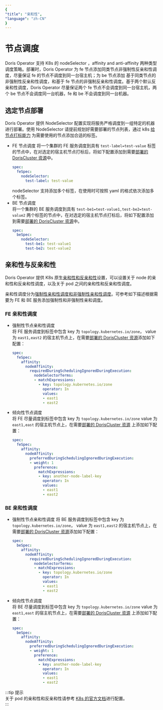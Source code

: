 ```yaml
---
{
"title": "亲和性",
"language": "zh-CN"
}
---
```


<!-- 
Licensed to the Apache Software Foundation (ASF) under one
or more contributor license agreements.  See the NOTICE file
distributed with this work for additional information
regarding copyright ownership.  The ASF licenses this file
to you under the Apache License, Version 2.0 (the
"License"); you may not use this file except in compliance
with the License.  You may obtain a copy of the License at

  http://www.apache.org/licenses/LICENSE-2.0

Unless required by applicable law or agreed to in writing,
software distributed under the License is distributed on an
"AS IS" BASIS, WITHOUT WARRANTIES OR CONDITIONS OF ANY
KIND, either express or implied.  See the License for the
specific language governing permissions and limitations
under the License.
-->

# 节点调度
Doris Operator 支持 K8s 的 nodeSelector ，affinity and anti-affinity 两种类型调度策略。部署时，Doris Operator 为 fe 节点添加同类节点非强制性反亲和性调度，尽量保证 fe 的节点不调度到同一台宿主机；为 be 节点添加
基于同类节点的非强制性反亲和性调度，和基于 fe 节点的非强制反亲和性调度。基于两个默认反亲和性调度，Doris Operator 尽量保证两个 fe 节点不会调度到同一台宿主机，两个 be 节点不会调度同一台机器，fe 和 be 不会调度到同一台机器。

## 选定节点部署
Doris Operator 提供 NodeSelector 配置实现将服务严格调度到一组特定的机器进行部署。使用 NodeSelector 请提前规划好需要部署的节点列表，通过 k8s [给节点打标能力](https://kubernetes.io/zh-cn/docs/tasks/configure-pod-container/assign-pods-nodes/#add-a-label-to-a-node) 为需要使用的节点添加合适的标签。

- FE 节点调度
  将一个集群的 FE 服务调度到具有 `test-label=test-value` 标签的节点中，在对选定的宿主机节点打标后，将如下配置添加到需要[部署的 DorisCluster 资源](https://doris.apache.org/zh-CN/docs/3.0/install/cluster-deployment/k8s-deploy/compute-storage-coupled/install-quickstart#%E7%AC%AC-3-%E6%AD%A5%E9%83%A8%E7%BD%B2-doris-%E9%9B%86%E7%BE%A4)中。
    ```yaml
    spec:
      feSpec:
        nodeSelector:
          test-label: test-value
    ```
  nodeSelector 支持添加多个标签，在使用时可按照 yaml 的格式依次添加多个标签。
- BE 节点调度  
  将一个集群的 BE 服务调度到具有 `test-be1=test-value1,test-be2=test-value2` 两个标签的节点中，在对选定的宿主机节点打标后，将如下配置添加到需要[部署的 DorisCluster 资源](https://doris.apache.org/zh-CN/docs/3.0/install/cluster-deployment/k8s-deploy/compute-storage-coupled/install-quickstart#%E7%AC%AC-3-%E6%AD%A5%E9%83%A8%E7%BD%B2-doris-%E9%9B%86%E7%BE%A4)中。
    ```yaml
    spec:
      beSpec:
        nodeSelector:
          test-be1: test-value1
          test-be2: test-value2
    ```

## 亲和性与反亲和性
Doris Operator 提供 K8s 原生[亲和性和反亲和性](https://kubernetes.io/zh-cn/docs/concepts/scheduling-eviction/assign-pod-node/)设置，可以设置关于 node 的亲和性和反亲和性调度，以及关于 pod 之间的亲和性和反亲和性调度。

亲和性调度分为[强制性亲和性调度和非强制性亲和性调度](https://kubernetes.io/zh-cn/docs/concepts/scheduling-eviction/assign-pod-node/#node-affinity)。可参考如下描述根据需要为 FE 和 BE 服务添加强制性和非强制性亲和调度。
### FE 亲和性调度
- 强制性节点亲和性调度  
  将 FE 服务调度到标签中包含 key 为 `topology.kubernetes.io/zone`， value 为 `east1,east2` 的宿主机节点上，在需要[部署的 DorisCluster 资源](https://doris.apache.org/zh-CN/docs/3.0/install/cluster-deployment/k8s-deploy/compute-storage-coupled/install-quickstart#%E7%AC%AC-3-%E6%AD%A5%E9%83%A8%E7%BD%B2-doris-%E9%9B%86%E7%BE%A4)添加如下配置：
    ```yaml
    spec:
      feSpec:
        affinity:
          nodeAffinity:
            requiredDuringSchedulingIgnoredDuringExecution:
              nodeSelectorTerms:
              - matchExpressions:
                - key: topology.kubernetes.io/zone
                  operator: In
                  values:
                  - east1
                  - east2
    ```
- 倾向性节点调度  
  将 FE 尽量调度到标签中包含 key 为 `topology.kubernetes.io/zone` value 为 `east1,east` 的宿主机节点上，在需要[部署的 DorisCluster 资源](https://doris.apache.org/zh-CN/docs/3.0/install/cluster-deployment/k8s-deploy/compute-storage-coupled/install-quickstart#%E7%AC%AC-3-%E6%AD%A5%E9%83%A8%E7%BD%B2-doris-%E9%9B%86%E7%BE%A4) 上添加如下配置：
    ```yaml
    spec:
      feSpec:
        affinity:
          nodeAffinity:
            preferredDuringSchedulingIgnoredDuringExecution:
            - weight: 1
              preference:
                matchExpressions:
                - key: another-node-label-key
                  operator: In
                  values:
                  - east1
                  - east2
    ```
### BE 亲和性调度
- 强制性节点亲和性调度
  将 BE 服务调度到标签中包含 key 为 `topology.kubernetes.io/zone`， value 为 `east1,east2` 的宿主机节点上，在需要[部署的 DorisCluster 资源](https://doris.apache.org/zh-CN/docs/3.0/install/cluster-deployment/k8s-deploy/compute-storage-coupled/install-quickstart#%E7%AC%AC-3-%E6%AD%A5%E9%83%A8%E7%BD%B2-doris-%E9%9B%86%E7%BE%A4)添加如下配置：
    ```yaml
    spec:
      beSpec:
        affinity:
          nodeAffinity:
            requiredDuringSchedulingIgnoredDuringExecution:
              nodeSelectorTerms:
              - matchExpressions:
                - key: topology.kubernetes.io/zone
                  operator: In
                  values:
                  - east1
                  - east2
    ```
- 倾向性节点调度  
  将 BE 尽量调度到标签中包含 key 为 `topology.kubernetes.io/zone` value 为 `east1,east` 的宿主机节点上，在需要[部署的 DorisCluster 资源](https://doris.apache.org/zh-CN/docs/3.0/install/cluster-deployment/k8s-deploy/compute-storage-coupled/install-quickstart#%E7%AC%AC-3-%E6%AD%A5%E9%83%A8%E7%BD%B2-doris-%E9%9B%86%E7%BE%A4) 上添加如下配置：
    ```yaml
    spec:
      beSpec:
        affinity:
          nodeAffinity:
            preferredDuringSchedulingIgnoredDuringExecution:
            - weight: 1
              preference:
                matchExpressions:
                - key: another-node-label-key
                  operator: In
                  values:
                  - east1
                  - east2
    ```
:::tip 提示  
关于 pod 的亲和性和反亲和性请参考 [K8s 的官方文档](https://kubernetes.io/zh-cn/docs/concepts/scheduling-eviction/assign-pod-node/)进行配置。  
:::